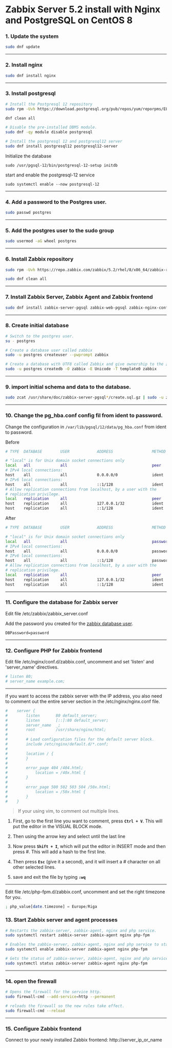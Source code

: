 # Zabbix Server 5.2 install with Nginx and PostgreSQL on CentOS 8

### 1. Update the system

```bash
sudo dnf update
```

------

### 2. Install nginx

```bash
sudo dnf install nginx
```

------

### 3. Install postgresql

```bash
# Install the Postgresql 12 repository
sudo rpm -Uvh https://download.postgresql.org/pub/repos/yum/reporpms/EL-8-x86_64/pgdg-redhat-repo-latest.noarch.rpm

dnf clean all

# Disable the pre-installed DBMS module.
sudo dnf -qy module disable postgresql

# Install the postgresql 12 and postgresql12 server
sudo dnf install postgresql12 postgresql12-server
```

Initialize the database

```
sudo /usr/pgsql-12/bin/postgresql-12-setup initdb
```

start and enable the postgresql-12 service

```
sudo systemctl enable --now postgresql-12
```

------

### 4. Add a password to the Postgres user.

```bash
sudo passwd postgres
```

------

### 5. Add the postgres user to the sudo group

```bash
sudo usermod -aG wheel postgres
```

------

### 6. Install Zabbix repository

```bash
sudo rpm -Uvh https://repo.zabbix.com/zabbix/5.2/rhel/8/x86_64/zabbix-release-5.2-1.el8.noarch.rpm

sudo dnf clean all
```

------

### 7. Install Zabbix Server, Zabbix Agent and Zabbix frontend

```bash
sudo dnf install zabbix-server-pgsql zabbix-web-pgsql zabbix-nginx-conf zabbix-agent
```

------

### 8. Create initial database

```bash
# Switch to the postgres user.
su - postgres

# Create a database user called zabbix
sudo -u postgres createuser --pwprompt zabbix

# Create a database with UTF8 called Zabbix and give ownership to the zabbix user created before
sudo -u postgres createdb -O zabbix -E Unicode -T template0 zabbix
```

------

### 9. import initial schema and data to the database.

```bash
sudo zcat /usr/share/doc/zabbix-server-pgsql*/create.sql.gz | sudo -u zabbix psql zabbix
```

------

### 10. Change the pg_hba.conf config fil from ident to password.

Change the configuration in `/var/lib/pgsql/12/data/pg_hba.conf` from ident to password.

Before
```bash
# TYPE  DATABASE        USER            ADDRESS                 METHOD

# "local" is for Unix domain socket connections only
local   all             all                                     peer
# IPv4 local connections:
host    all             all             0.0.0.0/0               ident
# IPv6 local connections:
host    all             all             ::1/128                 ident
# Allow replication connections from localhost, by a user with the
# replication privilege.
local   replication     all                                     peer
host    replication     all             127.0.0.1/32            ident
host    replication     all             ::1/128                 ident
```

After
```bash
# TYPE  DATABASE        USER            ADDRESS                 METHOD

# "local" is for Unix domain socket connections only
local   all             all                                     password
# IPv4 local connections:
host    all             all             0.0.0.0/0               password
# IPv6 local connections:
host    all             all             ::1/128                 password
# Allow replication connections from localhost, by a user with the
# replication privilege.
local   replication     all                                     peer
host    replication     all             127.0.0.1/32            ident
host    replication     all             ::1/128                 ident
```

------

### 11. Configure the database for Zabbix server

Edit file /etc/zabbix/zabbix_server.conf

Add the password you created for the [zabbix database user](###8-create-initial-database).

```
DBPassword=password
```

------

### 12. Configure PHP for Zabbix frontend

Edit file /etc/nginx/conf.d/zabbix.conf, uncomment and set 'listen' and 'server_name' directives.

```bash
# listen 80;
# server_name example.com;
```

------

if you want to access the zabbix server with the IP address, you also need to comment out the entire server section in the /etc/nginx/nginx.conf file.

```conf
#    server {
#        listen       80 default_server;
#        listen       [::]:80 default_server;
#        server_name  _;
#        root         /usr/share/nginx/html;
#
#        # Load configuration files for the default server block.
#        include /etc/nginx/default.d/*.conf;
#
#        location / {
#        }
#
#        error_page 404 /404.html;
#            location = /40x.html {
#        }
#
#        error_page 500 502 503 504 /50x.html;
#            location = /50x.html {
#        }
#    }
```

> If your using vim, to comment out multiple lines.

1. First, go to the first line you want to comment, press **`Ctrl + V`**. This will put the editor in the VISUAL BLOCK mode.

2. Then using the arrow key and select until the last line

3. Now press **`Shift + I`**, which will put the editor in INSERT mode and then press #. This will add a hash to the first line.

4. Then press **`Esc`** (give it a second), and it will insert a # character on all other selected lines.

5. save and exit the file by typing **`:wq`**

------

Edit file /etc/php-fpm.d/zabbix.conf, uncomment and set the right timezone for you.

```php
; php_value[date.timezone] = Europe/Riga
```

### 13. Start Zabbix server and agent processes

```bash
# Restarts the zabbix-server, zabbix-agent, nginx and php service.
sudo systemctl restart zabbix-server zabbix-agent nginx php-fpm

# Enables the zabbix-server, zabbix-agent, nginx and php service to start automatically after a reboot.
sudo systemctl enable zabbix-server zabbix-agent nginx php-fpm

# Gets the status of zabbix-server, zabbix-agent, nginx and php service.
sudo systemctl status zabbix-server zabbix-agent nginx php-fpm
```

------

### 14. open the firewall

```bash
# Opens the firewall for the service http.
sudo firewall-cmd --add-service=http --permanent

# reloads the firewall so the new rules take effect.
sudo firewall-cmd --reload
```

--------
### 15. Configure Zabbix frontend

Connect to your newly installed Zabbix frontend: http://server_ip_or_name
